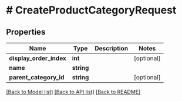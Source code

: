 # # CreateProductCategoryRequest

## Properties

Name | Type | Description | Notes
------------ | ------------- | ------------- | -------------
**display_order_index** | **int** |  | [optional]
**name** | **string** |  |
**parent_category_id** | **string** |  | [optional]

[[Back to Model list]](../../README.md#models) [[Back to API list]](../../README.md#endpoints) [[Back to README]](../../README.md)
